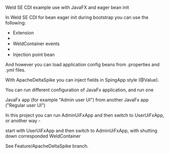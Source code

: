 Weld SE CDI example use with JavaFX and eager bean init

In Weld SE CDI for bean eager init during bootstrap you can use the following:

- Extension
-
- WeldContainer events
-
- Injection point bean

And however you can load application config beans from .properties and .yml files.

With ApacheDeltaSpike you can inject fields in SpingApp style (@Value).

You can run different configuration of JavaFx application, and run one

JavaFx app (for example "Admin user UI") from another JavaFx app ("Regular user UI")

In this project you can run AdminUiFxApp and then switch to UserUiFxApp, or another way -

start with UserUiFxApp and then switch to AdminUiFxApp, with shutting down corresponded WeldContainer

See Feature/ApacheDeltaSpike branch.
